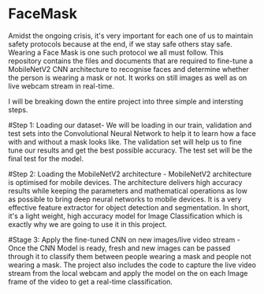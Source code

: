 # FaceMask
Amidst the ongoing crisis, it's very important for each one of us to maintain safety protocols because at the end, if we stay safe others stay safe. Wearing a Face Mask is one such protocol we all must follow. This repository contains the files and documents that are required to fine-tune a MobileNetV2 CNN architecture to recognise faces and determine whether the person is wearing a mask or not. It works on still images as well as on live webcam stream in real-time.

I will be breaking down the entire project into three simple and intersting steps.

#Step 1: Loading our dataset- We will be loading in our train, validation and test sets into the Convolutional Neural Network to help it to learn how a face with and without a mask looks like. The validation set will help us to fine tune our results and get the best possible accuracy. The test set will be the final test for the model.

#Step 2: Loading the MobileNetV2 architecture - MobileNetV2 architecture is optimised for mobile devices. The architecture delivers high accuracy results while keeping the parameters and mathematical operations as low as possible to bring deep neural networks to mobile devices. It is a very effective feature extractor for object detection and segmentation. In short, it's a light weight, high accuracy model for Image Classification which is exactly why we are going to use it in this project.

#Stage 3: Apply the fine-tuned CNN on new images/live video stream - Once the CNN Model is ready, fresh and new images can be passed through it to classify them between people wearing a mask and people not wearing a mask. The project also includes the code to capture the live video stream from the local webcam and apply the model on the on each Image frame of the video to get a real-time classification.
  
